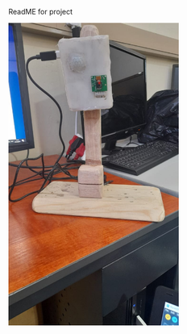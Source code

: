 ReadME for project

<img style="height: 600px" src = "https://github.com/more-mr/final_year_project/blob/master/READMEimg/project.jpeg"/>
